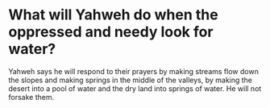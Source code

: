 # What will Yahweh do when the oppressed and needy look for water?

Yahweh says he will respond to their prayers by making streams flow down the slopes and making springs in the middle of the valleys, by making the desert into a pool of water and the dry land into springs of water. He will not forsake them.
